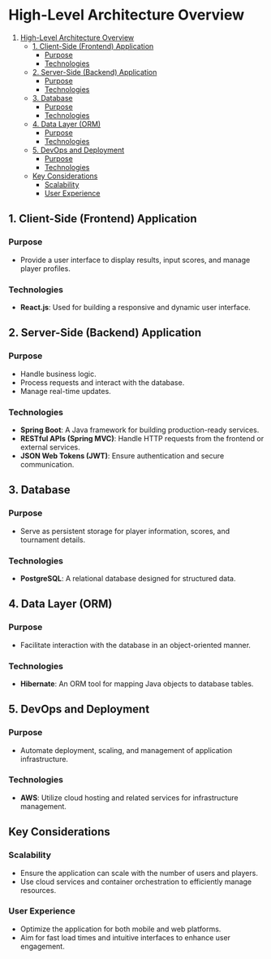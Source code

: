 # High-Level Architecture Overview

1. [High-Level Architecture Overview](#high-level-architecture-overview)
    - [1. Client-Side (Frontend) Application](#1-client-side-frontend-application)
        - [Purpose](#purpose)
        - [Technologies](#technologies)
    - [2. Server-Side (Backend) Application](#2-server-side-backend-application)
        - [Purpose](#purpose-1)
        - [Technologies](#technologies-1)
    - [3. Database](#3-database)
        - [Purpose](#purpose-2)
        - [Technologies](#technologies-2)
    - [4. Data Layer (ORM)](#4-data-layer-orm)
        - [Purpose](#purpose-3)
        - [Technologies](#technologies-3)
    - [5. DevOps and Deployment](#5-devops-and-deployment)
        - [Purpose](#purpose-4)
        - [Technologies](#technologies-4)
    - [Key Considerations](#key-considerations)
        - [Scalability](#scalability)
        - [User Experience](#user-experience)

## 1. Client-Side (Frontend) Application

### Purpose
- Provide a user interface to display results, input scores, and manage player profiles.

### Technologies
- **React.js**: Used for building a responsive and dynamic user interface.

## 2. Server-Side (Backend) Application

### Purpose
- Handle business logic.
- Process requests and interact with the database.
- Manage real-time updates.

### Technologies
- **Spring Boot**: A Java framework for building production-ready services.
- **RESTful APIs (Spring MVC)**: Handle HTTP requests from the frontend or external services.
- **JSON Web Tokens (JWT)**: Ensure authentication and secure communication.

## 3. Database

### Purpose
- Serve as persistent storage for player information, scores, and tournament details.

### Technologies
- **PostgreSQL**: A relational database designed for structured data.

## 4. Data Layer (ORM)

### Purpose
- Facilitate interaction with the database in an object-oriented manner.

### Technologies
- **Hibernate**: An ORM tool for mapping Java objects to database tables.

## 5. DevOps and Deployment

### Purpose
- Automate deployment, scaling, and management of application infrastructure.

### Technologies
- **AWS**: Utilize cloud hosting and related services for infrastructure management.

## Key Considerations

### Scalability
- Ensure the application can scale with the number of users and players.
- Use cloud services and container orchestration to efficiently manage resources.

### User Experience
- Optimize the application for both mobile and web platforms.
- Aim for fast load times and intuitive interfaces to enhance user engagement.